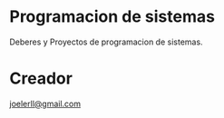# Programacion de sistemas

Deberes y Proyectos de programacion de sistemas.


# Creador
joelerll@gmail.com